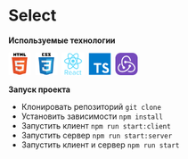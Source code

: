 # Select

**Используемые технологии**

<img src="https://github.com/devicons/devicon/blob/master/icons/html5/html5-original-wordmark.svg" width="40" height="40" title="HTML5" alt="HTML"/>&nbsp;
<img src="https://github.com/devicons/devicon/blob/master/icons/css3/css3-original-wordmark.svg" width="40" height="40" title="CSS" alt="CSS"/>&nbsp;
<img src="https://github.com/devicons/devicon/blob/master/icons/react/react-original-wordmark.svg" width="40" height="40" title="React" alt="React"/>&nbsp;
<img src="https://github.com/devicons/devicon/blob/master/icons/typescript/typescript-original.svg" width="40" height="40" title="TypeScript" alt="TypeScript"/>&nbsp;
<img src="https://github.com/tandpfun/skill-icons/blob/main/icons/Redux.svg" width="40" height="40" title="Redux" alt="Redux"/>&nbsp;

**Запуск проекта**

- Клонировать репозиторий `git clone`
- Установить зависимости `npm install`
- Запустить клиент `npm run start:client`
- Запустить сервер `npm run start:server`
- Запустить клиент и сервер `npm run start`
